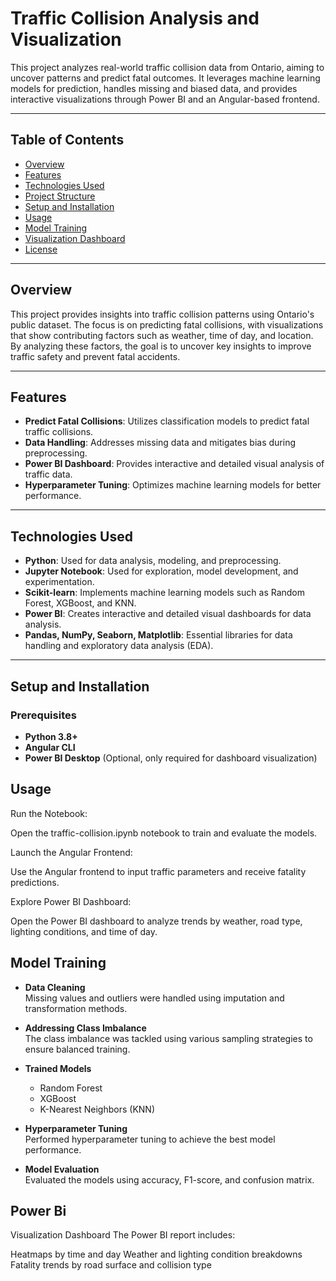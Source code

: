 # Traffic Collision Analysis and Visualization

This project analyzes real-world traffic collision data from Ontario, aiming to uncover patterns and predict fatal outcomes. It leverages machine learning models for prediction, handles missing and biased data, and provides interactive visualizations through Power BI and an Angular-based frontend.

---

## Table of Contents
- [Overview](#overview)
- [Features](#features)
- [Technologies Used](#technologies-used)
- [Project Structure](#project-structure)
- [Setup and Installation](#setup-and-installation)
- [Usage](#usage)
- [Model Training](#model-training)
- [Visualization Dashboard](#visualization-dashboard)
- [License](#license)

---

## Overview
This project provides insights into traffic collision patterns using Ontario's public dataset. The focus is on predicting fatal collisions, with visualizations that show contributing factors such as weather, time of day, and location. By analyzing these factors, the goal is to uncover key insights to improve traffic safety and prevent fatal accidents.

---

## Features
- **Predict Fatal Collisions**: Utilizes classification models to predict fatal traffic collisions.
- **Data Handling**: Addresses missing data and mitigates bias during preprocessing.
- **Power BI Dashboard**: Provides interactive and detailed visual analysis of traffic data.
- **Hyperparameter Tuning**: Optimizes machine learning models for better performance.

---

## Technologies Used
- **Python**: Used for data analysis, modeling, and preprocessing.
- **Jupyter Notebook**: Used for exploration, model development, and experimentation.
- **Scikit-learn**: Implements machine learning models such as Random Forest, XGBoost, and KNN.
- **Power BI**: Creates interactive and detailed visual dashboards for data analysis.
- **Pandas, NumPy, Seaborn, Matplotlib**: Essential libraries for data handling and exploratory data analysis (EDA).

---

## Setup and Installation

### Prerequisites
- **Python 3.8+**
- **Angular CLI**
- **Power BI Desktop** (Optional, only required for dashboard visualization)


## Usage 
Run the Notebook:

Open the traffic-collision.ipynb notebook to train and evaluate the models.

Launch the Angular Frontend:

Use the Angular frontend to input traffic parameters and receive fatality predictions.

Explore Power BI Dashboard:

Open the Power BI dashboard to analyze trends by weather, road type, lighting conditions, and time of day.

## Model Training

- **Data Cleaning**  
  Missing values and outliers were handled using imputation and transformation methods.

- **Addressing Class Imbalance**  
  The class imbalance was tackled using various sampling strategies to ensure balanced training.

- **Trained Models**  
  - Random Forest
  - XGBoost
  - K-Nearest Neighbors (KNN)

- **Hyperparameter Tuning**  
  Performed hyperparameter tuning to achieve the best model performance.

- **Model Evaluation**  
  Evaluated the models using accuracy, F1-score, and confusion matrix.




## Power Bi 
Visualization Dashboard
The Power BI report includes:

Heatmaps by time and day
Weather and lighting condition breakdowns
Fatality trends by road surface and collision type
